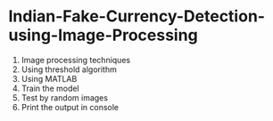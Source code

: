 # Indian-Fake-Currency-Detection-using-Image-Processing

1) Image processing techniques
2) Using threshold algorithm
3) Using MATLAB 
4) Train the model 
5) Test by random images
6) Print the output in console
